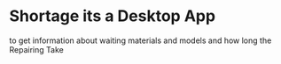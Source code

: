 # Shortage its a Desktop App 
to get information about waiting materials and models and how long the Repairing Take 
